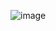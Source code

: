 ![image](https://user-images.githubusercontent.com/96937623/236710594-0665bfec-fd15-439b-8cd5-c3824f62d018.png)
